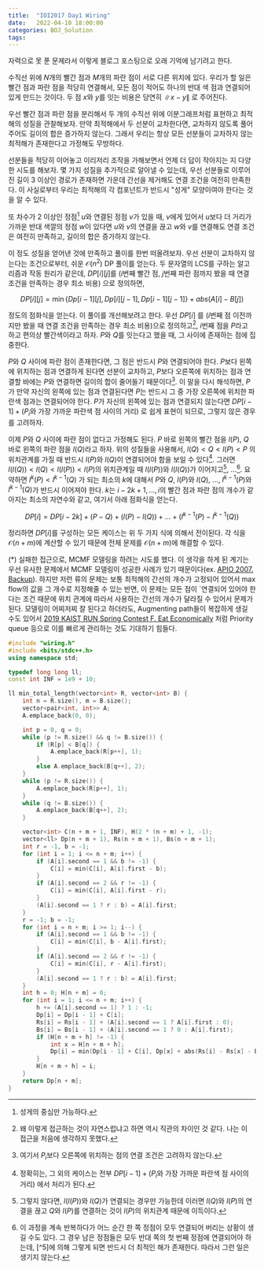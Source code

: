 ```yaml
---
title:  "IOI2017 Day1 Wiring"
date:   2022-04-10 18:00:00
categories: BOJ_Solution
tags: 
---
```




자력으로 못 푼 문제라서 이렇게 블로그 포스팅으로 오래 기억에 남기려고 한다.

수직선 위에 $N$개의 빨간 점과 $M$개의 파란 점이 서로 다른 위치에 있다. 우리가 할 일은 빨간 점과 파란 점을 적당히 연결해서, 모든 점이 적어도 하나의 반대 색 점과 연결되어 있게 만드는 것이다. 두 점 $x$와 $y$를 잇는 비용은 당연히 $\|x - y\|$ 로 주어진다. 

우선 빨간 점과 파란 점을 분리해서 두 개의 수직선 위에 이분그래프처럼 표현하고 최적해의 성질을 관찰해보자. 만약 최적해에서 두 선분이 교차한다면, 교차하지 않도록 풀어주어도 길이의 합은 증가하지 않는다. 그래서 우리는 항상 모든 선분들이 교차하지 않는 최적해가 존재한다고 가정해도 무방하다.

선분들을 적당히 이어놓고 이리저리 조작을 가해보면서 언제 더 답이 작아지는 지 다양한 시도를 해보자. 몇 가지 성질을 추가적으로 알아낼 수 있는데, 우선 선분들로 이루어진 길이 3 이상인 경로가 존재하면 가운데 간선을 제거해도 연결 조건을 여전히 만족한다. 이 사실로부터 우리는 최적해의 각 컴포넌트가 반드시 "성게" 모양이여야 한다는 것을 알 수 있다.

또 차수가 2 이상인 정점[^1] $u$와 연결된 정점 $v$가 있을 때, $v$에게 있어서 $u$보다 더 거리가 가까운 반대 색깔의 정점 $w$이 있다면 $u$와 $v$의 연결을 끊고 $w$와 $v$를 연결해도 연결 조건은 여전히 만족하고, 길이의 합은 증가하지 않는다. 

이 정도 성질을 얻어낸 것에 만족하고 풀이를 한번 떠올려보자. 우선 선분이 교차하지 않는다는 조건으로부터, 쉬운 $\mathcal{O}(n^2)$ DP 풀이를 얻는다. 두 문자열의 LCS를 구하는 알고리즘과 작동 원리가 같은데, $DP[i][j]$를 ($i$번째 빨간 점, $j$번째 파란 점까지 봤을 때 연결 조건을 만족하는 경우 최소 비용) 으로 정의하면, 

$$DP[i][j] = \min\{Dp[i - 1][j], Dp[i][j - 1], Dp[i - 1][j - 1]\} + abs(A[i] - B[j])$$ 

정도의 점화식을 얻는다. 이 풀이를 개선해보려고 한다. 우선 $DP[i]$ 를 ($i$번째 점 이전까지만 봤을 때 연결 조건을 만족하는 경우 최소 비용)으로 정의하고[^2], $i$번째 점을 $P$라고 하고 편의상 빨간색이라고 하자. $P$와 $Q$를 잇는다고 했을 때, 그 사이에 존재하는 점에 집중한다.

$P$와 $Q$ 사이에 파란 점이 존재한다면, 그 점은 반드시 $P$와 연결되어야 한다. $P$보다 왼쪽에 위치하는 점과 연결하게 된다면 선분이 교차하고, $P$보다 오른쪽에 위치하는 점과 연결할 바에는 $P$와 연결하면 길이의 합이 줄어들기 때문이다[^3]. 이 말을 다시 해석하면, $P$가 만약 자신의 왼쪽에 있는 점과 연결된다면 $P$는 반드시 그 중 가장 오른쪽에 위치한 파란색 점과는 연결되어야 한다. $P$가 자신의 왼쪽에 있는 점과 연결되지 않는다면 $DP[i-1] + (P_i\textrm{와 가장 가까운 파란색 점 사이의 거리})$ 로 쉽게 표현이 되므로, 그렇지 않은 경우를 고려하자.

이제 $P$와 $Q$ 사이에 파란 점이 없다고 가정해도 된다. $P$ 바로 왼쪽의 빨간 점을 $l(P)$, $Q$ 바로 왼쪽의 파란 점을 $l(Q)$라고 하자. 위의 성질들을 사용해서, $l(Q) < Q < l(P) < P$ 의 위치관계를 가질 때 반드시 $l(P)$와 $l(Q)$이 연결되어야 함을 보일 수 있다[^4]. 그러면 $l(l(Q)) < l(Q) < l(l(P)) < l(P)$의 위치관계일 때 $l(l(P))$와 $l(l(Q))$가 이어지고[^5], $\dots$[^6]. 요약하면 $l^k(P) < l^{k-1}(Q)$ 가 되는 최소의 $k$에 대해서 $P$와 $Q$, $l(P)$와 $l(Q)$, $\dots$, $l^{k-1}(P)$와 $l^{k-1}(Q)$가 반드시 이어져야 한다. $k$는 $i - 2k + 1, \dots, i$의 빨간 점과 파란 점의 개수가 같아지는 최소의 자연수와 같고, 여기서 아래 점화식을 얻는다.

 $$DP[i] = DP[i - 2k] + (P - Q) + (l(P) - l(Q)) + \dots + (l^{k-1}(P) - l^{k-1}(Q))$$

정리하면 $DP[i]$를 구성하는 모든 케이스는 위 두 가지 식에 의해서 전이된다. 각 식을 $\mathcal{O}(n + m)$에 계산할 수 있기 때문에 전체 문제를 $\mathcal{O}(n + m)$에 해결할 수 있다.


(*) 실패한 접근으로, MCMF 모델링을 하려는 시도를 했다. 이 생각을 하게 된 계기는 우선 유사한 문제에서 MCMF 모델링이 성공한 사례가 있기 때문이다(ex. [APIO 2007. Backup](https://www.acmicpc.net/problem/1150)). 하지만 저런 류의 문제는 보통 최적해의 간선의 개수가 고정되어 있어서 max flow의 값을 그 개수로 지정해줄 수 있는 반면, 이 문제는 모든 점이 `연결되어 있어야 한다는 조건 때문에 위치 관계에 따라서 사용하는 간선의 개수가 달라질 수 있어서 문제가 된다. 모델링이 어찌저찌 잘 된다고 하더라도, Augmenting path들이 복잡하게 생길 수도 있어서 [2019 KAIST RUN Spring Contest F. Eat Economically](https://www.acmicpc.net/problem/17169) 처럼 Priority queue 등으로 이를 빠르게 관리하는 것도 기대하기 힘들다.

```c++
#include "wiring.h"
#include <bits/stdc++.h>
using namespace std;

typedef long long ll;
const int INF = 1e9 + 10;

ll min_total_length(vector<int> R, vector<int> B) {
	int n = R.size(), m = B.size();
	vector<pair<int, int>> A;
	A.emplace_back(0, 0);

	int p = 0, q = 0;
	while (p != R.size() && q != B.size()) {
		if (R[p] < B[q]) {
			A.emplace_back(R[p++], 1);
		}
		else A.emplace_back(B[q++], 2);
	}
	while (p != R.size()) {
		A.emplace_back(R[p++], 1);
	}
	while (q != B.size()) {
		A.emplace_back(B[q++], 2);
	}

	vector<int> C(n + m + 1, INF), H(2 * (n + m) + 1, -1);
	vector<ll> Dp(n + m + 1), Rs(n + m + 1), Bs(n + m + 1);
	int r = -1, b = -1;
	for (int i = 1; i <= n + m; i++) {
		if (A[i].second == 1 && b != -1) {
			C[i] = min(C[i], A[i].first - b);
		}
		if (A[i].second == 2 && r != -1) {
			C[i] = min(C[i], A[i].first - r);
		}
		(A[i].second == 1 ? r : b) = A[i].first;
	}
	r = -1; b = -1;
	for (int i = n + m; i >= 1; i--) {
		if (A[i].second == 1 && b != -1) {
			C[i] = min(C[i], b - A[i].first);
		}
		if (A[i].second == 2 && r != -1) {
			C[i] = min(C[i], r - A[i].first);
		}
		(A[i].second == 1 ? r : b) = A[i].first;
	}
	int h = 0; H[n + m] = 0;
	for (int i = 1; i <= n + m; i++) {
		h += (A[i].second == 1) ? 1 : -1;
		Dp[i] = Dp[i - 1] + C[i];
		Rs[i] = Rs[i - 1] + (A[i].second == 1 ? A[i].first : 0);
		Bs[i] = Bs[i - 1] + (A[i].second == 1 ? 0 : A[i].first);
		if (H[n + m + h] != -1) {
			int x = H[n + m + h];
			Dp[i] = min(Dp[i - 1] + C[i], Dp[x] + abs(Rs[i] - Rs[x] - Bs[i] + Bs[x]));
		}
		H[n + m + h] = i;
	}
	return Dp[n + m];
}
```

[^1]: 성게의 중심만 가능하다.
[^2]: 왜 이렇게 접근하는 것이 자연스럽냐고 하면 역시 직관의 차이인 것 같다. 나는 이 접근을 처음에 생각하지 못했다.
[^3]: 여기서 $P_i$보다 오른쪽에 위치하는 점의 연결 조건은 고려하지 않는다.
[^4]: 정확히는, 그 외의 케이스는 전부 $DP[i-1] + (P_i\textrm{와 가장 가까운 파란색 점 사이의 거리})$ 에서 처리가 된다.
[^5]: 그렇지 않다면, $l(l(P))$와 $l(Q)$가 연결되는 경우만 가능한데 이러면 $l(Q)$와 $l(P)$의 연결을 끊고 $Q$와 $l(P)$를 연결하는 것이 $l(P)$의 위치관계 때문에 이득이다. 
[^6]: 이 과정을 계속 반복하다가 어느 순간 한 쪽 정점이 모두 연결되어 버리는 상황이 생길 수도 있다. 그 경우 남은 정점들은 모두 반대 쪽의 첫 번째 정점에 연결되어야 하는데, [\^5]에 의해 그렇게 되면 반드시 더 최적인 해가 존재한다. 따라서 그런 일은 생기지 않는다. 